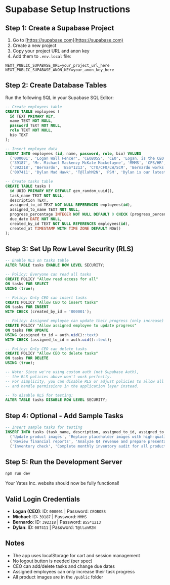 # Supabase Setup Instructions

## Step 1: Create a Supabase Project

1. Go to [https://supabase.com](https://supabase.com)
2. Create a new project
3. Copy your project URL and anon key
4. Add them to `.env.local` file:

```env
NEXT_PUBLIC_SUPABASE_URL=your_project_url_here
NEXT_PUBLIC_SUPABASE_ANON_KEY=your_anon_key_here
```

## Step 2: Create Database Tables

Run the following SQL in your Supabase SQL Editor:

```sql
-- Create employees table
CREATE TABLE employees (
  id TEXT PRIMARY KEY,
  name TEXT NOT NULL,
  password TEXT NOT NULL,
  role TEXT NOT NULL,
  bio TEXT
);

-- Insert employee data
INSERT INTO employees (id, name, password, role, bio) VALUES
  ('000001', 'Logan Wall Fencer', 'CEOBOSS', 'CEO', 'Logan, is the CEO and founder of Yates Inc. He has spend a lot of time and effort, making this the greatest company he could every think of.'),
  ('39187', 'Mr. Michael Mackenzy McKale Mackelayne', 'MMMS', 'CPS/HR', 'Michael, is who does everything of our designs, and how things will work, he also is our Human Rights manager. Michael also is one of our 2 first hires, together with Bernardo. Michael is very hard working and is able to accomplish multiple Ps, a day, he one made 60% of our daily revenue, doing 21 Ps, and 2 30minute long videos to 5M+ subs channels.'),
  ('392318', 'Bernardo', 'BSS*1213', 'CTO/CFO/LW/SCM', 'Bernardo works in three areas, the first thing is he is our Chief Technology Officer and makes everything computer related. His second area, is Chief Financial Officer and he works with all the money that comes in-n-out. and the last thing, is he''s our company''s Lawyer, and he''s a Supply Chain Manager. He handles partnerships and calls with other companies to get resources or make deals'),
  ('007411', 'Dylan Mad Hawk', 'T@llahM2N', 'PSM', 'Dylan is our latest hire, but he is very hard working, he handles everything of managing the resources and putting them into our products, with the requirements made from the other companies/MMM''s design.');

-- Create tasks table
CREATE TABLE tasks (
  id UUID PRIMARY KEY DEFAULT gen_random_uuid(),
  task_name TEXT NOT NULL,
  description TEXT,
  assigned_to_id TEXT NOT NULL REFERENCES employees(id),
  assigned_to_name TEXT NOT NULL,
  progress_percentage INTEGER NOT NULL DEFAULT 0 CHECK (progress_percentage >= 0 AND progress_percentage <= 100),
  due_date DATE NOT NULL,
  created_by_id TEXT NOT NULL REFERENCES employees(id),
  created_at TIMESTAMP WITH TIME ZONE DEFAULT NOW()
);
```

## Step 3: Set Up Row Level Security (RLS)

```sql
-- Enable RLS on tasks table
ALTER TABLE tasks ENABLE ROW LEVEL SECURITY;

-- Policy: Everyone can read all tasks
CREATE POLICY "Allow read access for all" 
ON tasks FOR SELECT 
USING (true);

-- Policy: Only CEO can insert tasks
CREATE POLICY "Allow CEO to insert tasks" 
ON tasks FOR INSERT 
WITH CHECK (created_by_id = '000001');

-- Policy: Assigned employee can update their progress (only increase)
CREATE POLICY "Allow assigned employee to update progress" 
ON tasks FOR UPDATE 
USING (assigned_to_id = auth.uid()::text)
WITH CHECK (assigned_to_id = auth.uid()::text);

-- Policy: Only CEO can delete tasks
CREATE POLICY "Allow CEO to delete tasks" 
ON tasks FOR DELETE 
USING (true);

-- Note: Since we're using custom auth (not Supabase Auth), 
-- the RLS policies above won't work perfectly. 
-- For simplicity, you can disable RLS or adjust policies to allow all operations
-- and handle permissions in the application layer instead.

-- To disable RLS for testing:
ALTER TABLE tasks DISABLE ROW LEVEL SECURITY;
```

## Step 4: Optional - Add Sample Tasks

```sql
-- Insert sample tasks for testing
INSERT INTO tasks (task_name, description, assigned_to_id, assigned_to_name, progress_percentage, due_date, created_by_id) VALUES
  ('Update product images', 'Replace placeholder images with high-quality photos', '39187', 'Mr. Michael Mackenzy McKale Mackelayne', 25, '2025-11-01', '000001'),
  ('Review financial reports', 'Analyze Q4 revenue and prepare presentation', '392318', 'Bernardo', 60, '2025-10-28', '000001'),
  ('Inventory check', 'Complete monthly inventory audit for all products', '007411', 'Dylan Mad Hawk', 10, '2025-10-30', '000001');
```

## Step 5: Run the Development Server

```bash
npm run dev
```

Your Yates Inc. website should now be fully functional!

## Valid Login Credentials

- **Logan (CEO)**: ID: `000001` | Password: `CEOBOSS`
- **Michael**: ID: `39187` | Password: `MMMS`
- **Bernardo**: ID: `392318` | Password: `BSS*1213`
- **Dylan**: ID: `007411` | Password: `T@llahM2N`

## Notes

- The app uses localStorage for cart and session management
- No logout button is needed (per spec)
- CEO can add/delete tasks and change due dates
- Assigned employees can only increase their task progress
- All product images are in the `/public` folder




